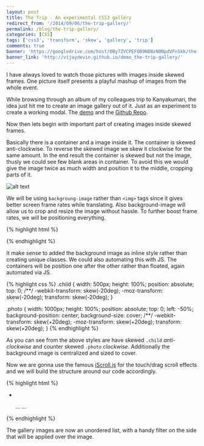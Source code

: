 ```yaml
---
layout: post
title: The Trip - An experimental CSS3 gallery
redirect_from: '/2014/09/06/the-trip-gallery/'
permalink: /blog/the-trip-gallery/
categories: [CSS]
tags: ['css3', 'transform', 'skew', 'gallery', 'trip']
comments: true
banner: 'https://googledrive.com/host/0By7ZVCPEFOB9NDBzN0NpdVFnSkk/the-trip.jpg'
banner_link: 'http://vijaydevin.github.io/demo_the-trip-gallery/'
---
```


I have always loved to watch those pictures with images inside skewed frames. One picture itself presents a playful mashup of images from the whole event.

While browsing through an album of my colleagues trip to Kanyakumari, the idea just hit me to create an image gallery out of it. Just as an experiment to create a working modal. The [demo](http://vijaydevin.github.io/demo_the-trip-gallery/) and the [Github Repo](https://github.com/vijaydevin/demo_the-trip-gallery).

Now then lets begin with important part of creating images inside skewed frames.

<!-- more -->

Basically there is a container and a image inside it. The container is skewed anti-clockwise. To reverse the skewed image we skew it clockwise for the same amount. In the end result the container is skewed but not the image, thusly we could see few blank areas in container. To avoid this we would give the image twice as much width and position it to the middle, cropping parts of it.

![alt text](https://googledrive.com/host/0By7ZVCPEFOB9NDBzN0NpdVFnSkk/the-trip-info-1.jpg "Problem with skew and its solution")

We will be using ```backgroung-image``` rather than ```<img>``` tags since it gives better screen frame rates while translating. Also background-image will allow us to crop and resize the image without hassle. To further boost frame rates, we will be positioning everything.

{% highlight html %}
<div class="child" style="left:0">
	<div class="photo" style="backgroung-image: url(img.jpg)"></div>
</div>
{% endhighlight %}

It make sense to added the background image as inline style rather than creating unique classes. We could also automating this with JS. The containers will be position one after the other rather than floated, again automated via JS.

{% highlight css %}
.child {
	width: 500px;
	height: 100%;
	position: absolute;
	top: 0;
	/**/
	-webkit-transform: skew(-20deg);
	-moz-transform: skew(-20deg);
	transform: skew(-20deg);
}

.photo {
	width: 1000px;
	height: 100%;
	position: absolute;
	top: 0;
	left: -50%;
	background-position: center;
	background-size: cover;
	/**/
	-webkit-transform: skew(+20deg);
	-moz-transform: skew(+20deg);
	transform: skew(+20deg);
}
{% endhighlight %}

As you can see from the above styles are have skewed ```.child``` _anti-clockwise_ and counter skewed ```.photo``` _clockwise_. Additionally the background image is centralized and sized to cover.

Now we are gonna use the famous [iScroll.js](iscrolljs.com) for the touch/drag scroll effects and we will build the structure around our code accordingly.

{% highlight html %}
<div id="wrapper">
	<div id="scroller">
		<ul id="thelist">
			<li class="child">
				<div class="photo" style="background-image:url('img.jpg')"></div>
				<div class="filter"></div>
			</li>
			...
			...
		</ul>
	</div>
</div>
{% endhighlight %}

The gallery images are now an unordered list, with a handy filter on the side that will be applied over the image.